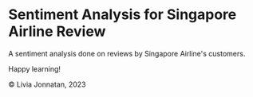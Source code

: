 # Sentiment Analysis for Singapore Airline Review

A sentiment analysis done on reviews by Singapore Airline's customers.

Happy learning!

© Livia Jonnatan, 2023
